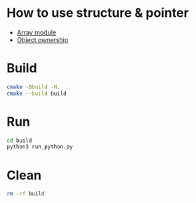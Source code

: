 # How to use structure & pointer

* [Array module](http://www.swig.org/Doc4.0/Library.html#Library_carrays)
* [Object ownership](http://www.swig.org/Doc4.0/SWIGDocumentation.html#Customization_ownership)

# Build

```bash
cmake -Bbuild -H.
cmake --build build
```

# Run

```bash
cd build
python3 run_python.py
```

# Clean

```bash
rm -rf build
```
